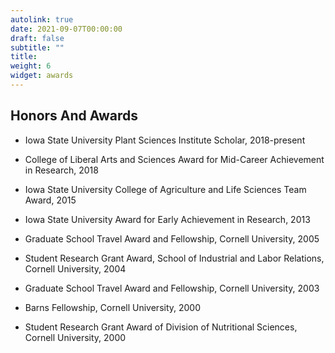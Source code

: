 ```yaml
---
autolink: true
date: 2021-09-07T00:00:00
draft: false
subtitle: ""
title:
weight: 6
widget: awards
---
```


## Honors And Awards

  - Iowa State University Plant Sciences Institute Scholar, 2018-present
  
  - College of Liberal Arts and Sciences Award for Mid-Career Achievement in Research, 2018

  - Iowa State University College of Agriculture and Life Sciences Team Award, 2015 

  - Iowa State University Award for Early Achievement in Research, 2013

  - Graduate School Travel Award and Fellowship, Cornell University, 2005

  - Student Research Grant Award, School of Industrial and Labor Relations, Cornell University, 2004

  - Graduate School Travel Award and Fellowship, Cornell University, 2003

  - Barns Fellowship, Cornell University, 2000

  - Student Research Grant Award of Division of Nutritional Sciences, Cornell University, 2000
